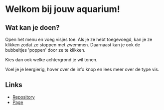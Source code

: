 # Welkom bij jouw aquarium!

## Wat kan je doen?
Open het menu en voeg visjes toe. Als je ze hebt toegevoegd, kan je ze klikken zodat ze stoppen met zwemmen. Daarnaast kan je ook de bubbeltjes 'poppen' door ze te klikken.

Kies dan ook welke achtergrond je wil tonen.

Voel je je leergierig, hover over de info knop en lees meer over de type vis.

## Links
- [Repository](https://github.com/pgm-2425-web-6/p5-opdracht-Lauren-Wille)
- [Page](https://pgm-2425-web-6.github.io/p5-opdracht-Lauren-Wille/) 